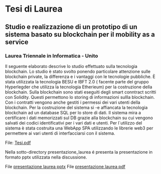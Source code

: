 # Tesi di Laurea
## Studio e realizzazione di un prototipo di un sistema basato su blockchain per il mobility as a service
### Laurea Triennale in Informatica - Unito
Il seguente elaborato descrive lo studio effettuato sulla tecnologia blockchain. 
Lo studio è stato svolto ponendo particolare attenzione sulle blockchain private, 
la differenza e i vantaggi con le tecnologie pubbliche. 
È stata utilizzata la tecnologia BESU e IBFT 2.0 
( facente parte del gruppo Hyperlegder che utilizza la tecnologia Etherieum)
per la costruzione della blockchain. Sulla blockchain sono stati eseguiti degli smart conntract
scritti con Solidity. Questi permettono lo storing di informazioni sullla blockchain. 
Con i contratti vengono anche gestiti i permessi dei vari utenti della blockchain.
Per la costruzione del sistema si -e affiancata la tecnologia blockchain ad un database SQL 
per lo store di dati. Il sistema mira a certificare i dati memorizzati sul DB grazie alla blockchain
su cui vengono salvati dei codici identificativi per i vari dati e utenti. 
Per l`utilizzo del sistema è stata costruita una WebApp SPA utilizzando le librerie web3
per permettere ai vari utenti di interfacciarsi con il sistema.

File: [Tesi.pdf](https://github.com/MrDooD5/Tesi_Triennale_Blockchain/blob/master/Tesi.pdf)

Nella sotto-directory presentazione_laurea é presenta la presentazione in formato pptx utilizzata nella discussione.

File [presentazione laurea pptx](https://github.com/MrDooD5/Tesi_Triennale_Blockchain/blob/master/presentazione_laurea/Presentazione_Laurea.pptx)
File [presentazione laurea pdf](https://github.com/MrDooD5/Tesi_Triennale_Blockchain/blob/master/presentazione_laurea/Presentazione_Laurea.pdf)